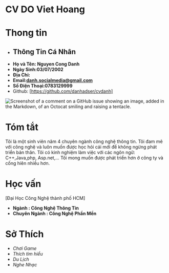 # CV DO Viet Hoang
# Thong tin
- ## Thông Tin Cá Nhân
- **Họ và Tên: Nguyen Cong Danh**
- **Ngày Sinh:03/07/2002**
- **Địa Chỉ:**
- **Email:danh.socialmedia@gmail.com**
- **Số Điện Thoại:0783129999**
- Github: [https://github.com/danhadser/cvdanh]

![Screenshot of a comment on a GitHub issue showing an image, added in the Markdown, of an Octocat smiling and raising a tentacle.]([https://th.bing.com/th/id/OIP.JV9inbKNdCMrvtHoh2TBRgHaEK?rs=1&pid=ImgDetMain](https://www.google.com.vn/imgres?imgurl=https%3A%2F%2Fpng.pngtree.com%2Fpng-clipart%2F20230413%2Foriginal%2Fpngtree-puppy-cartoon-illustration-png-image_9049645.png&tbnid=DeD692mRz5lQHM&vet=12ahUKEwjvk76iyZ2FAxUtn68BHbYvA40QMygEegQIARB4..i&imgrefurl=https%3A%2F%2Fvi.pngtree.com%2Ffreepng%2Fpuppy-cartoon-illustration_9049645.html&docid=Zu8entnsyyBrvM&w=1200&h=1200&q=anh%20con%20cho&ved=2ahUKEwjvk76iyZ2FAxUtn68BHbYvA40QMygEegQIARB4))   
# Tóm tắt
Tôi là một sinh viên năm 4 chuyên ngành công nghệ thông tin. Tôi đam mê với công nghệ và luôn muốn được học hỏi cái mới để không ngừng phát triển bản thân. Tôi có kinh nghiệm làm việc với các ngôn ngữ: C++,Java,php, Asp.net,... Tôi mong muốn được phát triển hơn ở công ty và cống hiên nhiều hơn.
# Học vấn
[Đại Học Công Nghệ thành phố HCM]
- **Ngành : Công Nghệ Thông Tin**
- **Chuyên Ngành : Công Nghệ Phần Mền**
# Sở Thích
- *Chơi Game*
- *Thích tìm hiểu*
- *Du Lịch*
- *Nghe Nhạc*
